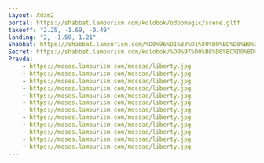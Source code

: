 ```yaml
---
layout: Adam2
portal: https://shabbat.lamourism.com/kolobok/odoomagic/scene.gltf
takeoff: "2.25, -1.69, -0.49"
landing: "2, -1.59, 1.21"
Shabbat: https://shabbat.lamourism.com/%D0%96%D1%83%D1%80%D0%BD%D0%B0%D0%BB%D0%9A%D0%9E%D0%A0%D0%95%D0%AF/%F0%9F%87%BA%F0%9F%87%A6.mp4
Secret: https://shabbat.lamourism.com/kolobok/%D0%97%D0%B8%D0%BC%D0%BD%D1%8F%D1%8F%D0%9D%D0%BE%D1%87%D1%8C.jpg
Pravda:
    - https://moses.lamourism.com/mossad/liberty.jpg
    - https://moses.lamourism.com/mossad/liberty.jpg
    - https://moses.lamourism.com/mossad/liberty.jpg
    - https://moses.lamourism.com/mossad/liberty.jpg
    - https://moses.lamourism.com/mossad/liberty.jpg
    - https://moses.lamourism.com/mossad/liberty.jpg
    - https://moses.lamourism.com/mossad/liberty.jpg
    - https://moses.lamourism.com/mossad/liberty.jpg
    - https://moses.lamourism.com/mossad/liberty.jpg
    - https://moses.lamourism.com/mossad/liberty.jpg
    - https://moses.lamourism.com/mossad/liberty.jpg
    - https://moses.lamourism.com/mossad/liberty.jpg
---
```


